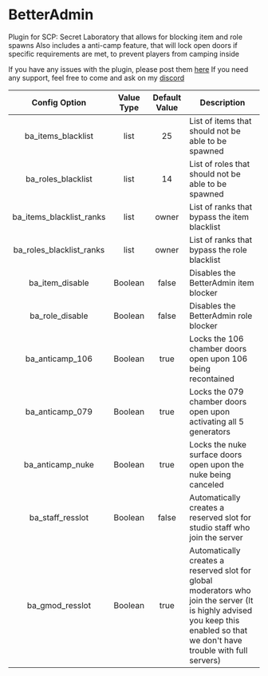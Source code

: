 # BetterAdmin
Plugin for SCP: Secret Laboratory that allows for blocking item and role spawns
Also includes a anti-camp feature, that will lock open doors if specific requirements are met, to prevent players from camping inside

If you have any issues with the plugin, please post them [here](https://github.com/HervusDerpus/BetterAdmin/issues)
If you need any support, feel free to come and ask on my [discord](https://discord.gg/asVrGDm)

| Config Option | Value Type | Default Value | Description |
| :---: | :---: | :---: | ------------- |
| ba_items_blacklist  |  list | 25 | List of items that should not be able to be spawned  |
| ba_roles_blacklist  |  list | 14 | List of roles that should not be able to be spawned  |
| ba_items_blacklist_ranks  |  list | owner | List of ranks that bypass the item blacklist  |
| ba_roles_blacklist_ranks  |  list | owner | List of ranks that bypass the role blacklist  |
| ba_item_disable  |  Boolean | false | Disables the BetterAdmin item blocker  |
| ba_role_disable  |  Boolean | false | Disables the BetterAdmin role blocker  |
| ba_anticamp_106  |  Boolean | true | Locks the 106 chamber doors open upon 106 being recontained |
| ba_anticamp_079  |  Boolean | true | Locks the 079 chamber doors open upon activating all 5 generators |
| ba_anticamp_nuke  |  Boolean | true | Locks the nuke surface doors open upon the nuke being canceled |
| ba_staff_resslot  |  Boolean | false | Automatically creates a reserved slot for studio staff who join the server |
| ba_gmod_resslot  |  Boolean | true | Automatically creates a reserved slot for global moderators who join the server (It is highly advised you keep this enabled so that we don't have trouble with full servers) |